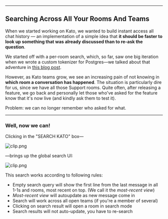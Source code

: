 ***

## Searching Across All Your Rooms And Teams

When we started working on Kato, we wanted to build instant access all chat history — an implementation of a simple idea that **it should be faster to look up something that was already discussed than to re-ask the question**.

We started off with a per-room search, which, so far, saw one big iteration when we wrote a custom tokenizer for Postgres&#8212;we talked about that adventure in [this blog post](https://kato.im/articles/search-in-kato-works-even-better-now).

However, as Kato teams grow, we see an increasing pain of not knowing in **which room a conversation has happened**. The situation is particularly dire for us, since we have all those Support rooms. Quite often, after releasing a feature, we go back and personally let those who've asked for the feature know that it's now live (and kindly ask them to test it).

Problem: we can no longer remember who asked for what.

***

### Well, now we can!

Clicking in the "SEARCH KATO" box&#8212; 

![clip.png](https://s3.amazonaws.com/kato-share/f6e89d68ef615d67df98980a235630ca7beef89e108f453be967249d11f79c4/clip.png)

&#8212;brings up the global search UI:

![clip.png](https://s3.amazonaws.com/kato-share/e4d9ec9b18fda966e2ac604e9e23bf8ddf76172891cd6b7657fb80761bc24d04/clip.png)

This search works according to following rules:

 - Empty search query will show the first line from the last message in all 1-1s and rooms, most recent on top. (We call it the _most-recent view_)
 - _Most-recent view_ will autoupdate as new message come in
 - Search will work across all open teams (if you're a member of several)
 - Clicking on search result will open a room in search mode
 - Search results will not auto-update, you have to re-search

